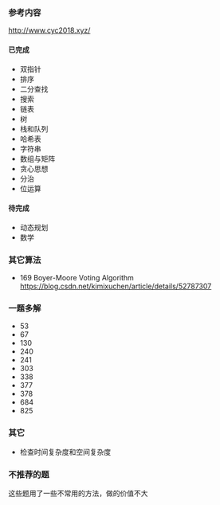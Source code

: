 ### 参考内容
http://www.cyc2018.xyz/

#### 已完成
* 双指针
* 排序
* 二分查找
* 搜索
* 链表
* 树
* 栈和队列
* 哈希表
* 字符串
* 数组与矩阵
* 贪心思想
* 分治
* 位运算

#### 待完成
* 动态规划
* 数学

### 其它算法
* 169 Boyer-Moore Voting Algorithm https://blog.csdn.net/kimixuchen/article/details/52787307

### 一题多解
* 53
* 67
* 130
* 240
* 241
* 303
* 338
* 377
* 378
* 684
* 825

### 其它
* 检查时间复杂度和空间复杂度

### 不推荐的题
这些题用了一些不常用的方法，做的价值不大
